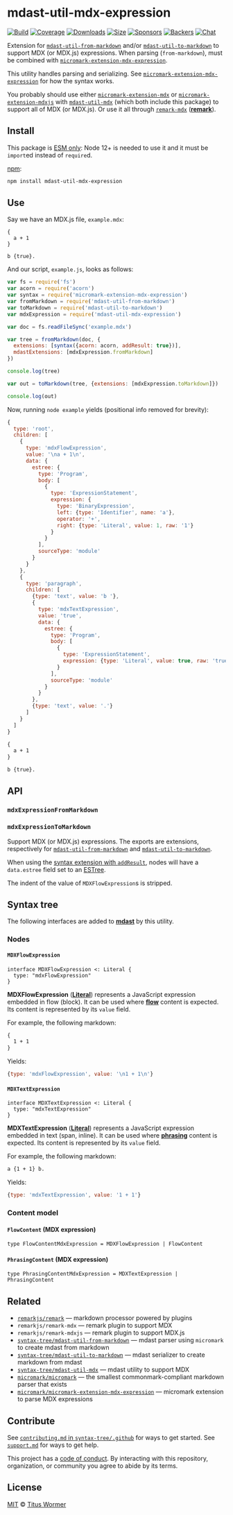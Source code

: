 # mdast-util-mdx-expression

[![Build][build-badge]][build]
[![Coverage][coverage-badge]][coverage]
[![Downloads][downloads-badge]][downloads]
[![Size][size-badge]][size]
[![Sponsors][sponsors-badge]][collective]
[![Backers][backers-badge]][collective]
[![Chat][chat-badge]][chat]

Extension for [`mdast-util-from-markdown`][from-markdown] and/or
[`mdast-util-to-markdown`][to-markdown] to support MDX (or MDX.js) expressions.
When parsing (`from-markdown`), must be combined with
[`micromark-extension-mdx-expression`][extension].

This utility handles parsing and serializing.
See [`micromark-extension-mdx-expression`][extension] for how the syntax works.

You probably should use either [`micromark-extension-mdx`][mdx] or
[`micromark-extension-mdxjs`][mdxjs] with [`mdast-util-mdx`][mdast-util-mdx]
(which both include this package) to support all of MDX (or MDX.js).
Or use it all through [`remark-mdx`][remark-mdx] (**[remark][]**).

## Install

This package is [ESM only](https://gist.github.com/sindresorhus/a39789f98801d908bbc7ff3ecc99d99c):
Node 12+ is needed to use it and it must be `import`ed instead of `require`d.

[npm][]:

```sh
npm install mdast-util-mdx-expression
```

## Use

Say we have an MDX.js file, `example.mdx`:

```mdx
{
  a + 1
}

b {true}.
```

And our script, `example.js`, looks as follows:

```js
var fs = require('fs')
var acorn = require('acorn')
var syntax = require('micromark-extension-mdx-expression')
var fromMarkdown = require('mdast-util-from-markdown')
var toMarkdown = require('mdast-util-to-markdown')
var mdxExpression = require('mdast-util-mdx-expression')

var doc = fs.readFileSync('example.mdx')

var tree = fromMarkdown(doc, {
  extensions: [syntax({acorn: acorn, addResult: true})],
  mdastExtensions: [mdxExpression.fromMarkdown]
})

console.log(tree)

var out = toMarkdown(tree, {extensions: [mdxExpression.toMarkdown]})

console.log(out)
```

Now, running `node example` yields (positional info removed for brevity):

```js
{
  type: 'root',
  children: [
    {
      type: 'mdxFlowExpression',
      value: '\na + 1\n',
      data: {
        estree: {
          type: 'Program',
          body: [
            {
              type: 'ExpressionStatement',
              expression: {
                type: 'BinaryExpression',
                left: {type: 'Identifier', name: 'a'},
                operator: '+',
                right: {type: 'Literal', value: 1, raw: '1'}
              }
            }
          ],
          sourceType: 'module'
        }
      }
    },
    {
      type: 'paragraph',
      children: [
        {type: 'text', value: 'b '},
        {
          type: 'mdxTextExpression',
          value: 'true',
          data: {
            estree: {
              type: 'Program',
              body: [
                {
                  type: 'ExpressionStatement',
                  expression: {type: 'Literal', value: true, raw: 'true'}
                }
              ],
              sourceType: 'module'
            }
          }
        },
        {type: 'text', value: '.'}
      ]
    }
  ]
}
```

```markdown
{
  a + 1
}

b {true}.
```

## API

### `mdxExpressionFromMarkdown`

### `mdxExpressionToMarkdown`

Support MDX (or MDX.js) expressions.
The exports are extensions, respectively for
[`mdast-util-from-markdown`][from-markdown] and
[`mdast-util-to-markdown`][to-markdown].

When using the [syntax extension with `addResult`][extension], nodes will have
a `data.estree` field set to an [ESTree][].

The indent of the value of `MDXFlowExpression`s is stripped.

## Syntax tree

The following interfaces are added to **[mdast][]** by this utility.

### Nodes

#### `MDXFlowExpression`

```idl
interface MDXFlowExpression <: Literal {
  type: "mdxFlowExpression"
}
```

**MDXFlowExpression** (**[Literal][dfn-literal]**) represents a JavaScript
expression embedded in flow (block).
It can be used where **[flow][dfn-flow-content]** content is expected.
Its content is represented by its `value` field.

For example, the following markdown:

```markdown
{
  1 + 1
}
```

Yields:

```js
{type: 'mdxFlowExpression', value: '\n1 + 1\n'}
```

#### `MDXTextExpression`

```idl
interface MDXTextExpression <: Literal {
  type: "mdxTextExpression"
}
```

**MDXTextExpression** (**[Literal][dfn-literal]**) represents a JavaScript
expression embedded in text (span, inline).
It can be used where **[phrasing][dfn-phrasing-content]** content is expected.
Its content is represented by its `value` field.

For example, the following markdown:

```markdown
a {1 + 1} b.
```

Yields:

```js
{type: 'mdxTextExpression', value: '1 + 1'}
```

### Content model

#### `FlowContent` (MDX expression)

```idl
type FlowContentMdxExpression = MDXFlowExpression | FlowContent
```

#### `PhrasingContent` (MDX expression)

```idl
type PhrasingContentMdxExpression = MDXTextExpression | PhrasingContent
```

## Related

*   [`remarkjs/remark`][remark]
    — markdown processor powered by plugins
*   `remarkjs/remark-mdx`
    — remark plugin to support MDX
*   `remarkjs/remark-mdxjs`
    — remark plugin to support MDX.js
*   [`syntax-tree/mdast-util-from-markdown`][from-markdown]
    — mdast parser using `micromark` to create mdast from markdown
*   [`syntax-tree/mdast-util-to-markdown`][to-markdown]
    — mdast serializer to create markdown from mdast
*   [`syntax-tree/mdast-util-mdx`][mdast-util-mdx]
    — mdast utility to support MDX
*   [`micromark/micromark`][micromark]
    — the smallest commonmark-compliant markdown parser that exists
*   [`micromark/micromark-extension-mdx-expression`][extension]
    — micromark extension to parse MDX expressions

## Contribute

See [`contributing.md` in `syntax-tree/.github`][contributing] for ways to get
started.
See [`support.md`][support] for ways to get help.

This project has a [code of conduct][coc].
By interacting with this repository, organization, or community you agree to
abide by its terms.

## License

[MIT][license] © [Titus Wormer][author]

<!-- Definitions -->

[build-badge]: https://github.com/syntax-tree/mdast-util-mdx-expression/workflows/main/badge.svg

[build]: https://github.com/syntax-tree/mdast-util-mdx-expression/actions

[coverage-badge]: https://img.shields.io/codecov/c/github/syntax-tree/mdast-util-mdx-expression.svg

[coverage]: https://codecov.io/github/syntax-tree/mdast-util-mdx-expression

[downloads-badge]: https://img.shields.io/npm/dm/mdast-util-mdx-expression.svg

[downloads]: https://www.npmjs.com/package/mdast-util-mdx-expression

[size-badge]: https://img.shields.io/bundlephobia/minzip/mdast-util-mdx-expression.svg

[size]: https://bundlephobia.com/result?p=mdast-util-mdx-expression

[sponsors-badge]: https://opencollective.com/unified/sponsors/badge.svg

[backers-badge]: https://opencollective.com/unified/backers/badge.svg

[collective]: https://opencollective.com/unified

[chat-badge]: https://img.shields.io/badge/chat-discussions-success.svg

[chat]: https://github.com/syntax-tree/unist/discussions

[npm]: https://docs.npmjs.com/cli/install

[license]: license

[author]: https://wooorm.com

[contributing]: https://github.com/syntax-tree/.github/blob/HEAD/contributing.md

[support]: https://github.com/syntax-tree/.github/blob/HEAD/support.md

[coc]: https://github.com/syntax-tree/.github/blob/HEAD/code-of-conduct.md

[mdast]: https://github.com/syntax-tree/mdast

[remark]: https://github.com/remarkjs/remark

[from-markdown]: https://github.com/syntax-tree/mdast-util-from-markdown

[to-markdown]: https://github.com/syntax-tree/mdast-util-to-markdown

[micromark]: https://github.com/micromark/micromark

[extension]: https://github.com/micromark/micromark-extension-mdx-expression

[mdx]: https://github.com/micromark/micromark-extension-mdx

[mdxjs]: https://github.com/micromark/micromark-extension-mdxjs

[mdast-util-mdx]: https://github.com/syntax-tree/mdast-util-mdx

[estree]: https://github.com/estree/estree

[dfn-literal]: https://github.com/syntax-tree/mdast#literal

[dfn-flow-content]: #flowcontent-mdx-expression

[dfn-phrasing-content]: #phrasingcontent-mdx-expression

[remark-mdx]: https://github.com/mdx-js/mdx/tree/next/packages/remark-mdx
